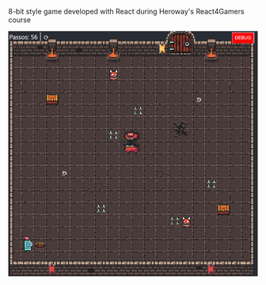 8-bit style game developed with React during Heroway's React4Gamers course 
 
![Game](./public/assets/readme.PNG)
